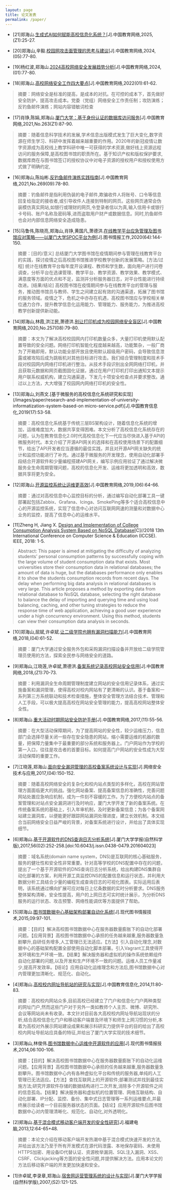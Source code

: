 ```yaml
---
layout: page
title: 论文发表
permalink: /paper/
---
```


- [21]郑海山.[生成式AI如何赋能高校信息化系统？](/images/paper/how-generative-ai-empowers-university-information-systems.pdf)\[J\].中国教育网络,2025,(Z1):25-27.

- [20]郑海山,辛毅.[校园网攻击面管理的思考与建议](/images/paper/thoughts-and-recommendations-on-campus-network-attack-surface-management.pdf)\[J\].中国教育网络,2024,(05):77-80.

- [19]杨红波,郑海山.[2024高校网络安全发展趋势分析](/images/paper/analysis-of-2024-university-cybersecurity-development-trends.pdf)\[J\].中国教育网络,2024,(01):77-80.

- [18]郑海山.[高校网络安全工作四大要点](/images/paper/four-key-points-of-university-cybersecurity-work.pdf)\[J\].中国教育网络,2022(01):61-62.

> 摘要：网络安全是标准的提高，是成本的对抗。在可控的成本下，首先做好安全防护，提高攻击成本。党委（党组）网络安全工作责任制；攻防演练；反钓鱼邮件演练；网站内容错敏词检查

- [17]肖铮,陈娟,郑海山.[厦门大学：基于身份认证的数据库访问服务](/images/paper/xiamen-university-database-access-service-based-on-identity-authentication.pdf)\[J\].中国教育网络,2021,No.263(Z1):87-90.

> 摘要：随着信息科学技术的发展,学术信息出版模式发生了巨大变化,数字资源在师生学习、科研中发挥着越来越重要的作用。2020年的新冠疫情让数字资源成为高校线上教学科研中唯一可获得的学术资源,做好线上资源远程访问的服务保障,是高校图书馆的职责所在。基于知识产权和版权保护要求,数据库商在与图书馆签订的授权协议中对电子资源的授权用户和授权使用方式做了明确约定,

- [16]郑海山,陈灿彬.[反钓鱼邮件演练实践指南](/images/paper/practical-guide-to-anti-phishing-email-drills.pdf)\[J\].中国教育网络,2021,No.269(09):78-80.

> 摘要：钓鱼邮件是指利用伪装的电子邮件,欺骗收件人将账号、口令等信息回复给指定的接收者,或引导收件人连接到特制的网页。这些网页通常会伪装模仿真实网站,如银行或理财的网页,令登录者信以为真,输入信用卡或银行卡号码、账户名称及密码等,进而盗取用户财产或数据信息。同时,钓鱼邮件也会对内部信息网络安全造成隐患。

- [15]马鲁伟,陈晓亮,郑海山,肖铮,黄国凡,萧德洪.[在线教学平台应急管理及图书馆应对策略——以厦门大学SPOC平台为例](/images/paper/emergency-management-and-library-response-strategies-for-online-teaching-platforms.pdf)\[J\].图书情报工作,2020(64):144-150.

> 摘要：[目的/意义] 总结厦门大学图书馆在疫情期间参与管理在线教育平台的实践，探讨疫情之后高校图书馆推进学校教学创新的发展策略。[方法/过程] 统计在线教育平台每年度开设课程、教师和学生数，面向用户进行问卷调查，分析平台在选课管理、教学平台、教学资源、教学效果、教学模式、满意度等方面的优点和不足，监测并分析服务器日志，对平台性能进行持续改进。[结果/结论] 高校图书馆在疫情期间参与在线教育平台的管理与服务，推动图书馆员与教师、学生之间建立起有效的沟通渠道，拓展了图书馆的服务领域。疫情之下，危机之中亦存在机遇，高校图书馆应与学校相关单位通力合作，提升教学信息化运用能力、管理能力、服务能力，为推进高校教学创新提供新动能。

- [14]郑海山,林霞,洪江民,萧德洪.[别让打印机成为校园网络安全盲区](/images/paper/donot-let-printers-become-a-blind-spot-in-campus-network-security.pdf)\[J\].中国教育网络,2020,No.257(08):79-80.

> 摘要：本文为了解决高校校园网内打印机数量众多，大量打印机使用默认配置导致的安全问题。网络打印机智能化程度越来越高，功能繁杂，一般厂商为了开箱即用，默认功能全部开放且使用默认超级用户密码，会导致信息泄露或被攻陷后成为跳板机对其他目标进行攻击。我们结合管理制度和技术手段对校园网内网络打印机进行整治。从技术手段识别出全网网络打印机，并且获取元数据和网页截图固化证据，通过在用户打印机打印出通知文本提示用户联系权威机构，建立沟通渠道，下发几十项安全检查点并要求整改。通过以上方法，大大增强了校园网内网络打印机的安全性。

- [13]郑海山,刘燕文.[基于微服务的高校信息化系统研究和实现](/images/paper/research-and-implementation-of-university-informatization-system-based-on micro-service.pdf)\[J\].中国教育信息化,2019(17):53-58.

> 摘要：高校信息化系统基于传统三层BS架构设计，随着信息化系统的增加，运维难度加大，数据共享变得困难。本文分析了高校信息化系统存在的问题，认为在教育信息化2.0时代高校信息化下一代应当尽快进入基于API的微服务时代。本文介绍了开源API网关的选择和在高校使用场景下的配置细节，给出了API开发者应当遵循的最佳实践，并且对开源API网关缺失的统计和监控功能进行了补充。通过基于微服务的开发理念，使用自动化部署手段结合开源软件和少量编程搭建API网关，编写示例应用验证了通过解决微服务全生命周期管理问题，高校的信息化开发、运维将更加透明和高效，数据共享将更为安全。

- [12]郑海山.[开源监控系统让运维更高效](/images/paper/open-source-monitoring-system-makes-operations-and-maintenance-more-efficient.pdf)\[J\].中国教育网络,2019,(06):64-66.

> 摘要：通过对高校信息中心监控目标的分析，通过编写自动化部署工具一键部署起包括Zabbix、Grafana、Icinga、SmokePing等多个适合高校信息中心的开源监控系统，实现了信息中心对访问互联网网速的测量和对数据中心业务的监控，提高了信息中心的运维水平。

- [11]Zheng H, Jiang X. [Design and Implementation of College Consumption Analysis System Based on NoSQL Database](/images/paper/design-and-implementation-of-college-consumption-analysis-system-based-on-nosql-database.pdf)\[C\]//2018 13th International Conference on Computer Science & Education (ICCSE). IEEE, 2018: 1-5.

> Abstract: This paper is aimed at mitigating the difficulty of analyzing students' personal consumption patterns by successfully coping with the large volume of student consumption data that exists. Most universities store their consumption data in relational databases; the amount of data is huge, but the databases performance only enables it to show the students consumption records from recent days. The delay when performing big data analysis in relational databases is very large. This article proposes a method by exporting data from relational database to NoSQL database, selecting the right database to balance the delay of importing and querying time and using load balancing, caching, and other tuning strategies to reduce the response time of web application, achieving a good user experience under a high concurrency environment. Using this method, students can view their consumption data analysis in seconds.

- [10]郑海山,屈斌,许卓斌.[让二级学院也拥有漏洞扫描能力](/images/paper/enabling-secondary-colleges-to-have-vulnerability-scanning-capabilities.pdf)\[J\].中国教育网络,2018,(04):61-52.

> 摘要：厦门大学通过安全服务外包和采购漏洞扫描设备并开放给二级学院管理员使用的方法，探索全民参与网络安全的道路。


- [9]郑海山,江晓莲,许卓斌,萧德洪.[备案系统记录高校网站安全信用](/images/paper/practice-of-website-security-management-based-on-registering-system.pdf)\[J\].中国教育网络,2018,(Z1):70-73.

> 摘要：利用漏洞全生命周期管理制度建立网站的安全信用记录体系，通过实施备案和漏洞管理，使得高校对校内网站有了更清晰的认识。基于备案和一系列第三方系统联动和技术检查措施，整体安全管理方法结合技术、管理和人工手段，可以极大提高高校在网站安全管理的能力，提高高校网站整体安全性。

- [8]郑海山.[重大活动时期网站安全防护手册](/images/paper/website-security-manual.pdf)\[J\].中国教育网络,2017,(11):55-56.

> 摘要：在大型活动保障期间，为了提高网站的安全性，较少运维压力，信息部门会选择尽量关闭一些存在安全隐患的网站，缩小需要运维的机器的数量，把保障力量集中于最重要的部分系统和服务器上。门户网站作为学校的第一入口，往往是攻击者的首要目标。如何提高门户网站的安全性成为大型活动保障的重要工作。


- [7]江晓莲,郑海山.[面向安全漏洞管理的高校备案系统设计与实现](/images/paper/design_and_implementation_of_university_website_registering_system_for_security_vulnerability_management.pdf)\[J\].网络安全技术与应用,2017,(04):150-152.

> 摘要：随着高校网络安全的复杂化和校内站点类型的多样化，高校在网站管理方面面临更大的挑战。强化网站备案、提高备案信息的准确性，完善问题网站处置应急响应机制，成为一件刻不容缓的工作。为了方便校内站点的备案管理和对站点安全漏洞进行及时响应，厦门大学开发了新的备案系统。在传统备案系统的基础上，引入年审机制，及时更新备案信息；为各个备案网站建立漏洞库，以便能更好跟踪网站漏洞处理进度，建立长效机制。本文结合当前网络安全日益严峻的背景，对备案系统进行设计，并给出了具体实现细节。


- [6]郑海山.[基于开源软件的DNS查询日志分析系统](/images/paper/dns-query-log-analysis-system-based-on-open-source-software.pdf)\[J\].厦门大学学报(自然科学版),2017,56(02):252-258.[doi:10.6043/j.issn.0438-0479.201604023]

> 摘要：域名系统(domain name system，DNS)是互联网的核心基础服务，服务的健壮性和安全性非常重要。针对高等学校的DNS配置中存在的问题，提出了一个基于开源软件的DNS查询日志分析系统，给出构建DNS集群自动化部署的方案，利用开源工具监控DNS的配置信息和运行状态，并利用大数据分析工具结合少量的编程生成查询日志的可视化图表。实际运用后表明，该系统通过横向扩展可应对每日上亿条数据的实时分析要求。DNS服务整体架构清晰，安全性提高，用户的上网日志可实时统计展示，为分析DNS服务的运行状态、攻击预警、网络性能调优等方面提供了帮助。


- [5]郑海山.[图书馆数据中心基础架构部署自动化系统](/images/paper/the-automatic-system-for-infrastructure-deployment-in-the-data-center-of-library.pdf)\[J\].现代图书情报技术,2015,09:97-101.

> 摘要：【目的】解决高校图书馆数据中心在服务器数量膨胀下的自动化部署问题。【应用背景】高校图书馆数据中心承担的任务越来越重,服务器数量急剧攀升,自研任务增多,人工管理已无法适应。【方法】引入自动化理念,对数据中心的基础架构配置全部使用自动化脚本部署。引入Vagrant工具使得开发环境和生产环境一致。【结果】解决服务器和虚拟机的操作系统依赖组件自动化部署的问题,以及开发和生产环境不一致的问题。运维人员工作量减少,提高开发效率。【结论】应用自动化运维理念和方法后,图书馆数据中心对内管理更加清晰化、规范化、自动化。


- [4]郑海山.[高校校内网址导航站的研究与实现](/images/paper/research-and-implementation-of-university-web-directories.pdf)\[J\].中国教育信息化,2014,11:80-83.

> 摘要：高校校内网站众多,目前高校已经建立了门户和信息化门户两种类型的网址门户,然而这些门户对于另外一类如教师个人主页、微博、研究所、会议等网站尚未有收录。本文针对目前各大高校校内网址导航站现状的分析,结合高校信息化门户和移动客户端普及环境下和师生上网习惯的分析,本着为高校对外展示网站建设成果和展示科研实力提供平台的目的给出了高校校内网址导航站应具备的特征,并给出了厦门大学实现的技术细节。

- [3]郑海山,林俊伟.[图书馆数据中心运维中开源软件的应用](/images/paper/application-of-open-source-software-in-operation-and-maintenance-in-the-data-center-of-library.pdf)\[J\].现代图书情报技术,2014,06:100-106.

> 摘要：【目的】解决高校图书馆数据中心在服务器数量膨胀下的自动化运维问题。【应用背景】高校图书馆数据中心承担的任务越来越重,服务器数量急剧攀升。图书馆数据中心内有各种虚拟化平台和传统的服务器,单纯的人工管理已无法适应。【方法】查找互联网上的开源软件;部署测试并找到最佳实施方法;研究开源软件存储的数据结构进行二次开发,消除多个开源软件之间的信息孤岛。【结果】解决服务器和虚拟机的位置管理、网络互联结构、自动化部署、IP分配、监控、备份、集中式日志管理等一系列运维要点,并最终展示给读者一个目前服务器状态的页面。【结论】应用开源软件后图书馆数据中心对内管理清晰化、规范化、自动化,对外透明化。


- [2]郑海山.[基于混合模式移动客户端开发的安全性研究](/images/paper/research-on-security-of-hybird-app-development.pdf)\[J\].福建电脑,2013,12:64-65+48.

> 摘要：本论文介绍在移动客户端开发热潮中基于混合模式快速开发的方法,并给出该方法乃至于所有开发模式在源代码泄露、本地保存密码、未使用HTTPS加密、用设备ID代替认证、资源枚举漏洞、SQL注入漏洞、XSS、CSRF、Clickjacking等方面的安全性问题,并提供解决方法。应用本论文的方法后移动客户端的开发更加快速和安全。

- [1]许卓斌,李录章,郑海山.[宿舍网运营管理系统的设计与实现](/images/paper/design-and-implementation-of-dormitory-network-operation-management-system.pdf)\[J\].厦门大学学报(自然科学版),2007,(S2):121-125.

